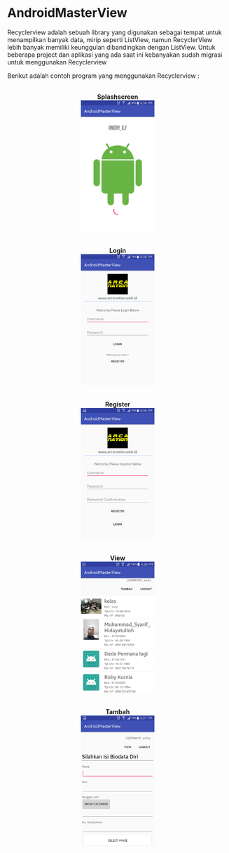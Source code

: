 # AndroidMasterView

Recyclerview adalah sebuah library yang digunakan sebagai tempat untuk menampilkan banyak data, mirip seperti ListView, namun RecyclerView lebih banyak memiliki keunggulan dibandingkan dengan ListView. Untuk beberapa project dan aplikasi yang ada saat ini kebanyakan sudah migrasi untuk menggunakan Recyclerview

Berikut adalah contoh program yang menggunakan Recyclerview :



<p align="center">
  <br><b>Splashscreen</b></br>
  <img src="https://github.com/arcanavi/AndroidMasterView/blob/master/splashscreen.png" widht="450" height="300" />   
</p>

<p align="center">
    <br><b>Login</b></br>
<img src="https://github.com/arcanavi/AndroidMasterView/blob/master/login.png" widht="450" height="300" />   
</p>

<p align="center">
    <br><b>Register</b></br>
<img src="https://github.com/arcanavi/AndroidMasterView/blob/master/register.png" widht="450" height="300" />   
</p>

<p align="center">
    <br><b>View</b></br>
<img src="https://github.com/arcanavi/AndroidMasterView/blob/master/view.png" widht="450" height="300" />   
</p>

<p align="center">
    <br><b>Tambah</b></br>
<img src="https://github.com/arcanavi/AndroidMasterView/blob/master/tambah.png" widht="450" height="300" />   
</p>

